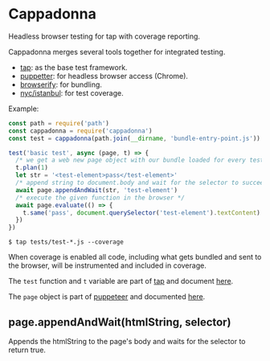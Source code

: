 # Cappadonna

Headless browser testing for tap with coverage reporting.

Cappadonna merges several tools together for integrated testing.

* [tap](http://www.node-tap.org/): as the base test framework.
* [puppetter](https://github.com/GoogleChrome/puppeteer): for headless browser access (Chrome).
* [browserify](http://browserify.org/): for bundling.
* [nyc/istanbul](https://istanbul.js.org/): for test coverage.

Example:

```javascript
const path = require('path')
const cappadonna = require('cappadonna')
const test = cappadonna(path.join(__dirname, 'bundle-entry-point.js'))

test('basic test', async (page, t) => {
  /* we get a web new page object with our bundle loaded for every test */
  t.plan(1)
  let str = '<test-element>pass</test-element>'
  /* append string to document.body and wait for the selector to succeed */
  await page.appendAndWait(str, 'test-element')
  /* execute the given function in the browser */
  await page.evaluate(() => {
    t.same('pass', document.querySelector('test-element').textContent)
  })
})
```
```
$ tap tests/test-*.js --coverage
```

When coverage is enabled all code, including what gets bundled and sent to the browser, will be instrumented and included in coverage.

The `test` function and `t` variable are part of [tap](http://www.node-tap.org) and document [here](http://www.node-tap.org/asserts/).

The `page` object is part of [puppeteer](https://github.com/GoogleChrome/puppeteer) and documented [here](https://github.com/GoogleChrome/puppeteer/blob/master/docs/api.md#class-page).

## page.appendAndWait(htmlString, selector)

Appends the htmlString to the page's body and waits for the selector to
return true.